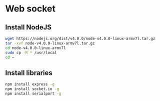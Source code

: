 # Web socket
## Install NodeJS
```bash
wget https://nodejs.org/dist/v4.0.0/node-v4.0.0-linux-armv7l.tar.gz
tar -xvf node-v4.0.0-linux-armv7l.tar.gz
cd node-v4.0.0-linux-armv7l
sudo cp -R * /usr/local
cd ~
```

## Install libraries
```bash
npm install express -g
npm install socket.io -g
npm install serialport -g
```
